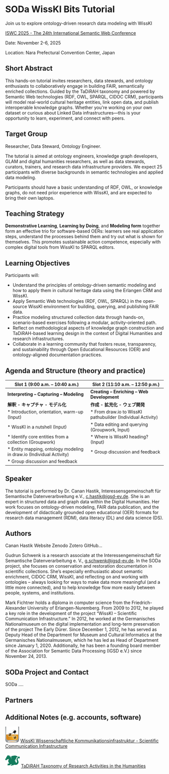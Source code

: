 <!--

titel: SODa WissKI Bits Tutorial
authorin: Canan Hastik
orcid:
authorin: Gudrun Schwenk
orcid: https://orcid.org/0009-0002-3156-8339
authorin: Mark Fichtner
orcid:
licence: cc by
URLDOI: tba
email: SODa@sammlungen.io
version: v1.1
language: ENG

icon:     https://raw.githubusercontent.com/chastik/Beratung_Dateityp_Bild/refs/heads/main/SODa-Logo_full.svg
link:     https://raw.githubusercontent.com/chastik/Spielplatz/refs/heads/main/soda.css

-->


# SODa WissKI Bits Tutorial

Join us to explore ontology-driven research data modeling with WissKI 

[ISWC 2025 - The 24th International Semantic Web Conference](https://iswc2025.semanticweb.org/)

Date: November 2-6,  2025

Location: Nara Prefectural Convention Center,  Japan


## Short Abstract

This hands-on tutorial invites researchers, data stewards, and ontology enthusiasts to collaboratively engage in building FAIR, semantically enriched collections. Guided by the TaDiRAH taxonomy and powered by Semantic Web technologies (RDF, OWL, SPARQL, CIDOC CRM), participants will model real-world cultural heritage entities, link open data, and publish interoperable knowledge graphs. Whether you're working on your own dataset or curious about Linked Data infrastructures—this is your opportunity to learn, experiment, and connect with peers.

## Target Group

Researcher, Data Steward, Ontology Engineer.

The tutorial is aimed at ontology engineers, knowledge graph developers, GLAM and digital humanities researchers, as well as data stewards, curators, trainers, and research data infrastructure providers. We expect 25 participants with diverse backgrounds in semantic technologies and applied data modeling.

Participants should have a basic understanding of RDF, OWL, or knowledge graphs, do not need prior experience with WissKI, and are expected to bring their own laptops.

## Teaching Strategy

**Demonstrative Learning**, **Learning by Doing**, and **Modeling form** together form an effective trio for software-based OERs: learners see real application steps, understand the processes behind them and try out what is shown for themselves. This promotes sustainable action competence, especially with complex digital tools from WissKI to SPARQL editors.

## Learning Objectives

Participants will:
* Understand the principles of ontology-driven semantic modeling and how to apply them in cultural heritage data using the Erlangen CRM and WissKI.
* Apply Semantic Web technologies (RDF, OWL, SPARQL) in the open-source WissKI environment for building, querying, and publishing FAIR data.
* Practice modeling structured collection data through hands-on, scenario-based exercises following a modular, activity-oriented path.
* Reflect on methodological aspects of knowledge graph construction and TaDiRAH-based learning design in the context of Digital Humanities and research infrastructures.
* Collaborate in a learning community that fosters reuse, transparency, and sustainability through Open Educational Resources (OER) and ontology-aligned documentation practices.

## Agenda and Structure (theory and practice)

| **Slot 1 (9:00 a.m. – 10:40 a.m.)**     | **Slot 2 (11:10 a.m. – 12:50 p.m.)**      | 
|------------|------------|
|**Interpreting – Capturing – Modeling**   | **Creating – Enriching – Web Development**   |
|**解釈 - キャプチャ - モデル化**   | **作成 - 拡充化 - ウェブ開発**     |
|* Introduction, orientation, warm-up (Input)  | * From draw.io to WissKI pathubuilder (Individual Activity)   |
|* WissKI in a nutshell (Input)  | * Data editing and querying (Groupwork, Input) |
|* Identify core entities from a collection (Groupwork)  | * Where is WissKI heading? (Input) |
|* Entity mapping, ontology modeling in draw.io (Individual Activity)  | * Group discussion and feedback  |
|* Group discussion and feedback  | 

## Speaker

The tutorial is performed by Dr. Canan Hastik, Interessensgemeinschaft für Semantische Datenverarbveitung e.V., c.hastik@igsd-ev.de. She is an expert in structured data and graph data within the Digital Humanities. Her work focuses on ontology-driven modeling, FAIR data publication, and the development of didactically grounded open educational (OER) formats for research data management (RDM), data literacy (DL) and data science (DS).

## Authors

Canan Hastik
Website Zenodo Zotero GitHub...  
 
Gudrun Schwenk is a research associate at the Interessengemeinschaft für Semantische Datenverarbeitung e. V., g.schwenk@igsd-ev.de. In the SODa project, she focuses on conservation and restoration documentation in scientific collections. She’s especially enthusiastic about semantic enrichment, CIDOC CRM, WissKI, and reflecting on and working with ontologies – always looking for ways to make data more meaningful (and a little more connected), and to help knowledge flow more easily between people, systems, and institutions.

Mark Fichtner holds a diploma in computer science from the Friedrich-Alexander University of Erlangen-Nuremberg. From 2009 to 2012, he played a key role in the development of the project “WissKI – Scientific Communication Infrastructure.” In 2012, he worked at the Germanisches Nationalmuseum on the digital implementation and long-term preservation of the project The Early Dürer. Since December 1, 2012, he has served as Deputy Head of the Department for Museum and Cultural Informatics at the Germanisches Nationalmuseum, which he has led as Head of Department since January 1, 2020. Additionally, he has been a founding board member of the Association for Semantic Data Processing (IGSD e.V.) since November 24, 2013.

## SODa Project and Contact

SODa ....

## Partners

## Additional Notes (e.g. accounts, software)

![](https://raw.githubusercontent.com/chastik/Beratung_Dateityp_Bild/main/wisski_logo.png) [WissKI Wissenschaftliche Kommunikationsinfrastruktur - Scientific Communication Infrastructure](https://wiss-ki.eu/)

![](https://raw.githubusercontent.com/chastik/Beratung_Dateityp_Bild/main/Drache.png)  [TaDiRAH Taxonomy of Research Activities in the Humanities](https://tadirah.info/)


